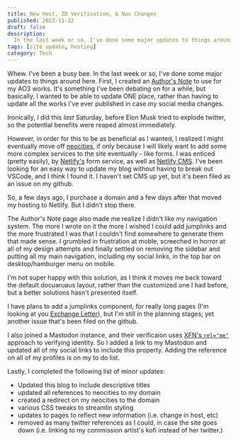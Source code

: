 ```yaml
---
title: New Host, ID Verification, & Nav Changes
published: 2022-11-22
draft: false
description:
  In the last week or so, I've done some major updates to things around here.
tags: [site update, hosting]
category: Tech
---
```


Whew. I've been a busy bee. In the last week or so, I've done some major updates
to things around here. First, I created an
[Author's Note](https://www.enigmalea.quest/authorsnote) to use for my AO3
works. It's something I've been debating on for a while, but basically, I wanted
to be able to update ONE place, rather than having to update all the works I've
ever published in case my social media changes.

Ironically, I did this _last_ Saturday, before Elon Musk tried to explode
twitter, so the potential benefits were reaped almost immediately.

However, in order for this to be as beneficial as I wanted, I realized I might
eventually move off [neocities](https://neocities.org), if only because I will
likely want to add some more complex services to the site eventually - like
forms. I was enticed (pretty easily), by [Netlify's](https://nelify.com) form
service, as well as [Netlify CMS](https://netlifycms.org). I've been looking for
an easy way to update my blog without having to break out VSCode, and I think I
found it. I haven't set CMS up yet, but it's been filed as an issue on my
github.

So, a few days ago, I purchase a domain and a few days after that moved my
hosting to Netlify. But I didn't stop there.

<!--truncate-->

The Author's Note page also made me realize I didn't like my navigation system.
The more I wrote on it the more I wished I could add jumplinks and the more
frustrated I was that I couldn't find somewhere to generate them that made
sense. I grumbled in frustration at moble, screeched in horror at all of my
design attempts and finally settled on removing the sidebar and putting all my
main navigation, including my social links, in the top bar on desktop/hamburger
menu on mobile.

I'm not super happy with this solution, as I think it moves me back toward the
default docuaruaus layout, rather than the customized one I had before, but a
better solutions hasn't presented itself.

I have plans to add a jumplinks component, for really long pages (I'm looking at
you [Exchange Letter](https://www.enigmalea.quest/letter)), but I'm still in the
planning stages; yet another issue that's been filed on the github.

I also joined a Mastodon instance, and their verificaion uses
[XFN's `rel="me"`](https://microformats.org/wiki/rel-me) approach to verifying
identity. So I added a link to my Mastodon and updated all of my social links to
include this property. Adding the reference on all of my profiles is on my to do
list.

Lastly, I completed the following list of minor updates:

- Updated this blog to include descriptive titles
- updated all references to neocities to my domain
- created a redirect on my neocities to the domain
- various CSS tweaks to streamlin styling
- updates to pages to reflect new information (i.e. change in host, etc)
- removed as many twitter references as I could, in case the site goes down
  (i.e. linking to my commission artist's kofi instead of her twitter.)
